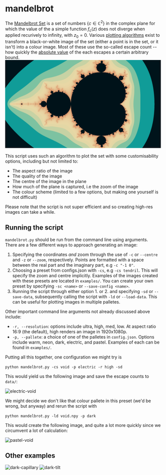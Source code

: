 # mandelbrot

The [Mandelbrot Set](https://en.wikipedia.org/wiki/Mandelbrot_set) is a set of numbers $\{c\in\mathbb{C}^2\}$ in the complex plane for which the value of the a simple function $f_c(z)$ does not diverge when applied recurively to infinity, with $z_0=0$. Various [plotting algorithms](https://en.wikipedia.org/wiki/Plotting_algorithms_for_the_Mandelbrot_set) exist to transform a black-or-white image of the set (either a point is in the set, or it isn't) into a colour image. Most of these use the so-called escape count -- how quickly the [absolute value](https://en.wikipedia.org/wiki/Absolute_value#Complex_numbers) of the each escapes a certain arbitrary bound.
![Classic picture of the set](examples/warm-classic.png)

This script uses such an algorithm to plot the set with some customisability options, including but not limited to:
- The aspect ratio of the image
- The quality of the image
- The centre of the image in the plane
- How much of the plane is captured, i.e the zoom of the image
- The colour scheme (limited to a few options, but making one yourself is not difficult)

Please note that the script is not super efficient and so creating high-res images can take a while.

## Running the script
`mandelbrot.py` should be run from the command line using arguments. There are a few different ways to approach generating an image:
1. Specifying the coordinates *and* zoom through the use of `-c` or `--centre` and `-z` or `--zoom`, respectively. Points are formatted with a space between the real part and the imaginary part, e.g ```-c "-1 0"```.
2. Choosing a preset from configs.json with `-cs`, e.g `-cs tendril`. This will specify the zoom and centre implicitly. Examples of the images created with these presets are located in `examples/`. You can create your own preset by specifying `-sc <name>` or `--save-config <name>`.
3. Running the script through either option 1. or 2. and specifying `-sd` or `--save-data`, subsequently calling the script with `-ld` or `--load-data`. This can be useful for plotting images in multiple palletes.

Other important command line arguments not already discussed above include:
- `-r, --resolution`: options include ultra, high, med, low. At aspect ratio 16:9 (the default), high renders an image in 1920x1080p.
- `-p, --pallete`: a choice of one of the palletes in `config.json`. Options include warm, neon, dark, electric, and pastel. Examples of each can be found in `examples/`.

Putting all this together, one configuration we might try is 

```python mandelbrot.py -cs void -p electric -r high -sd```

This would yield us the following image and save the escape counts to `data/`:

![electric-void](examples/electric-void.png)

We might decide we don't like that colour pallete in this preset (we'd be wrong, but anyway) and rerun the script with 

```python mandelbrot.py -ld void.npy -p dark```

This would create the following image, and quite a lot more quickly since we circumvent a lot of calculation:

![pastel-void](examples/pastel-void.png)

## Other examples

![dark-capillary](examples/dark-capillary.png "dark-capillary") ![dark-tilt](examples/dark-tilt.png "dark-titlt")